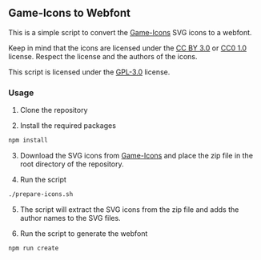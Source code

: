## Game-Icons to Webfont

This is a simple script to convert the [Game-Icons](https://game-icons.net/) SVG icons to a webfont.

Keep in mind that the icons are licensed under the [CC BY 3.0](https://creativecommons.org/licenses/by/3.0/) or [CC0 1.0](https://creativecommons.org/publicdomain/zero/1.0/) license. Respect the license and the authors of the icons.

This script is licensed under the [GPL-3.0](https://www.gnu.org/licenses/gpl-3.0.html) license.

### Usage

1. Clone the repository

2. Install the required packages

```bash
npm install
```

3. Download the SVG icons from [Game-Icons](https://game-icons.net/) and place the zip file in the root directory of the repository.

4. Run the script

```bash
./prepare-icons.sh
```

5. The script will extract the SVG icons from the zip file and adds the author names to the SVG files.

6. Run the script to generate the webfont

```bash
npm run create
```

